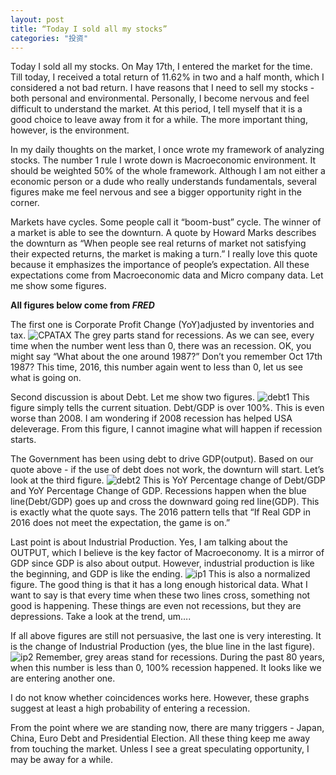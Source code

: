 ```yaml
---
layout: post
title: “Today I sold all my stocks”
categories: "投资"
---
```


Today I sold all my stocks. On May 17th, I entered the market for the time. Till today, I received a total return of 11.62% in two and a half month, which I considered a not bad return. I have reasons that I need to sell my stocks - both personal and environmental. Personally, I become nervous and feel difficult to understand the market. At this period, I tell myself that it is a good choice to leave away from it for a while. The more important thing, however, is the environment.

In my daily thoughts on the market, I once wrote my framework of analyzing stocks. The number 1 rule I wrote down is Macroeconomic environment. It should be weighted 50% of the whole framework. Although I am not either a economic person or a dude who really understands fundamentals, several figures make me feel nervous and see a bigger opportunity right in the corner.

Markets have cycles. Some people call it “boom-bust” cycle. The winner of a market is able to see the downturn. A quote by Howard Marks describes the downturn as “When people see real returns of market not satisfying their expected returns, the market is making a turn.” I really love this quote because it emphasizes the importance of people’s expectation. All these expectations come from Macroeconomic data and Micro company data. Let me show some figures.

**All figures below come from _FRED_**

The first one is Corporate Profit Change (YoY)adjusted by inventories and tax. 
![CPATAX]({{site.url}}/assets/fedgraphs/fredgraph.png) 
The grey parts stand for recessions. As we can see, every time when the number went less than 0, there was an recession. OK, you might say “What about the one around 1987?” Don’t you remember Oct 17th 1987? This time, 2016, this number again went to less than 0, let us see what is going on.

Second discussion is about Debt. Let me show two figures.
![debt1]({{site.url}}/assets/fedgraphs/fredgraph-7.png)
This figure simply tells the current situation. Debt/GDP is over 100%. This is even worse than 2008. I am wondering if 2008 recession has helped USA deleverage. From this figure, I cannot imagine what will happen if recession starts.

The Government has been using debt to drive GDP(output). Based on our quote above - if the use of debt does not work, the downturn will start. Let’s look at the third figure.
![debt2]({{site.url}}/assets/fedgraphs/fredgraph-4.png)
This is YoY Percentage change of Debt/GDP and YoY Percentage Change of GDP. Recessions happen when the blue line(Debt/GDP) goes up and cross the downward going red line(GDP). This is exactly what the quote says. The 2016 pattern tells that “If Real GDP in 2016 does not meet the expectation, the game is on.”

Last point is about Industrial Production. Yes, I am talking about the OUTPUT, which I believe is the key factor of Macroeconomy. It is a mirror of GDP since GDP is also about output. However, industrial production is like the beginning, and GDP is like the ending.
![ip1]({{site.url}}/assets/fedgraphs/fredgraph-5.png)
This is also a normalized figure. The good thing is that it has a long enough historical data. What I want to say is that every time when these two lines cross, something not good is happening. These things are even not recessions, but they are depressions. Take a look at the trend, um….

If all above figures are still not persuasive, the last one is very interesting. It is the change of Industrial Production (yes, the blue line in the last figure).
![ip2]({{site.url}}/assets/fedgraphs/fredgraph-6.png)
Remember, grey areas stand for recessions. During the past 80 years, when this number is less than 0, 100% recession happened. It looks like we are entering another one. 

I do not know whether coincidences works here. However, these graphs suggest at least a high probability of entering a  recession.

From the point where we are standing now, there are many triggers - Japan, China, Euro Debt and Presidential Election. All these thing keep me away from touching the market. Unless I see a great speculating opportunity, I may be away for a while.